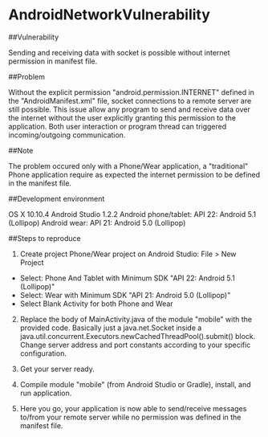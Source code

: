 # AndroidNetworkVulnerability

##Vulnerability

Sending and receiving data with socket is possible without internet permission in manifest file.

##Problem

Without the explicit permission "android.permission.INTERNET" defined in the "AndroidManifest.xml" file, socket connections to a remote server are still possible. This issue allow any program to send and receive data over the internet without the user explicitly granting this permission to the application. Both user interaction or program thread can triggered incoming/outgoing communication.

##Note

The problem occured only with a Phone/Wear application, a "traditional" Phone application require as expected the internet permission to be defined in the manifest file. 

##Development environment

OS X 10.10.4
Android Studio 1.2.2
Android phone/tablet: API 22: Android 5.1 (Lollipop)
Android wear: API 21: Android 5.0 (Lollipop)

##Steps to reproduce

1) Create project Phone/Wear project on Android Studio:
File > New Project
- Select: Phone And Tablet with Minimum SDK "API 22: Android 5.1 (Lollipop)"
- Select: Wear with Minimum SDK "API 21: Android 5.0 (Lollipop)"
- Select Blank Activity for both Phone and Wear

2) Replace the body of MainActivity.java of the module "mobile" with the provided code.
Basically just a java.net.Socket inside a java.util.concurrent.Executors.newCachedThreadPool().submit() block.
Change server address and port constants according to your specific configuration.

3) Get your server ready.

4) Compile module "mobile" (from Android Studio or Gradle), install, and run application.

5) Here you go, your application is now able to send/receive messages to/from your remote server while no permission was defined in the manifest file.
